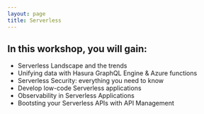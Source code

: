 ```yaml
---
layout: page
title: Serverless
---
```


## In this workshop, you will gain:

- Serverless Landscape and the trends
- Unifying data with Hasura GraphQL Engine & Azure functions
- Serverless Security: everything you need to know
- Develop low-code Serverless applications
- Observability in Serverless Applications
- Bootsting your Serverless APIs with API Management
